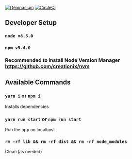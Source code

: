[![Gemnasium](https://img.shields.io/gemnasium/mathiasbynens/he.svg?style=plastic)](https://gemnasium.com/github.com/hoppispace/hoppi-space-web-app) [![CircleCI](https://img.shields.io/circleci/project/github/RedSparr0w/node-csgo-parser.svg?style=plastic)](https://circleci.com/gh/hoppispace/hoppi-space-web-app)

## Developer Setup
### `node v8.5.0`
### `npm v5.4.0`
### Recommended to install Node Version Manager https://github.com/creationix/nvm

## Available Commands

### `yarn i` or `npm i`
Installs dependencies

### `yarn run start` or `npm run start`
Run the app on localhost

### `rm -rf lib && rm -rf dist && rm -rf node_modules`
Clean (as needed)
